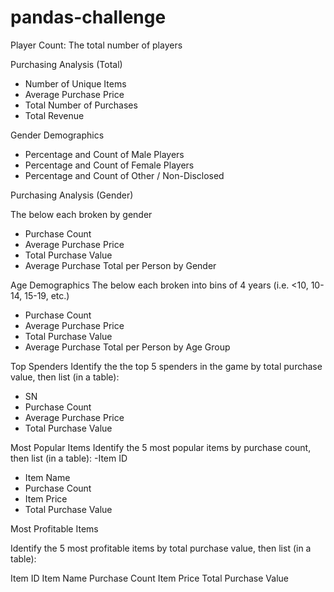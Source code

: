 # pandas-challenge


Player Count: The total number of players


Purchasing Analysis (Total)
  - Number of Unique Items
  - Average Purchase Price
  - Total Number of Purchases
  - Total Revenue

Gender Demographics
  - Percentage and Count of Male Players
  - Percentage and Count of Female Players
  - Percentage and Count of Other / Non-Disclosed

Purchasing Analysis (Gender)

The below each broken by gender
  - Purchase Count
  - Average Purchase Price
  - Total Purchase Value
  - Average Purchase Total per Person by Gender

Age Demographics
The below each broken into bins of 4 years (i.e. <10, 10-14, 15-19, etc.)
  - Purchase Count
  - Average Purchase Price
  - Total Purchase Value
  - Average Purchase Total per Person by Age Group

Top Spenders
Identify the the top 5 spenders in the game by total purchase value, then list (in a table):
  - SN
  - Purchase Count
  - Average Purchase Price
  - Total Purchase Value

Most Popular Items
Identify the 5 most popular items by purchase count, then list (in a table):
  -Item ID
  - Item Name
  - Purchase Count
  - Item Price
  - Total Purchase Value




Most Profitable Items

Identify the 5 most profitable items by total purchase value, then list (in a table):

Item ID
Item Name
Purchase Count
Item Price
Total Purchase Value
